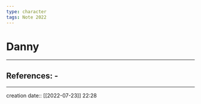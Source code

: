 ```yaml
---
type: character
tags: Note 2022
---
```


# Danny 
___ 
## References: - 
--- 
creation date:: [[2022-07-23]] 22:28